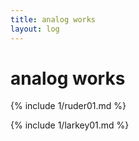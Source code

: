```yaml
---
title: analog works
layout: log
---
```


# <span id="title">analog works</span>

{% include 1/ruder01.md %}

{% include 1/larkey01.md %}
